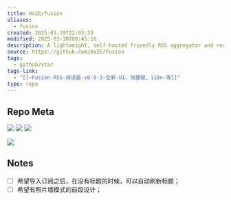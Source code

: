 ```yaml
---
title: 0x2E/fusion
aliases:
  - fusion
created: 2025-03-29T22:03:33
modified: 2025-03-30T08:45:16
description: A lightweight, self-hosted friendly RSS aggregator and reader
source: https://github.com/0x2E/fusion
tags:
  - github/star
tags-link:
  - "[[~Fusion-RSS-阅读器-v0-9-3-全新-UI、快捷键、i18n-等]]"
type: repo
---
```


## Repo Meta

![](https://img.shields.io/github/stars/0x2E/fusion?style=for-the-badge&label=stars) ![](https://img.shields.io/github/repo-size/0x2E/fusion?style=for-the-badge&label=size) ![](https://img.shields.io/github/created-at/0x2E/fusion?style=for-the-badge&label=since)

[![](https://github-readme-stats.vercel.app/api/pin/?username=0x2E&repo=fusion&bg_color=00000000)](https://github.com/0x2E/fusion)

## Notes

- [ ] 希望导入订阅之后，在没有标题的时候，可以自动刷新标题；
- [ ] 希望有照片墙模式的前段设计；
